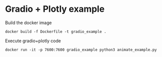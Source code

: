 # Gradio + Plotly example

Build the docker image
```shell script
docker build -f Dockerfile -t gradio_example .
```

Execute gradio+plotly code
```shell script
docker run -it -p 7600:7600 gradio_example python3 animate_example.py
```
